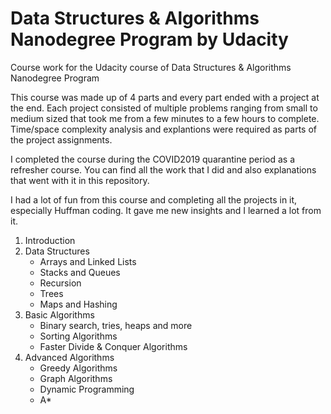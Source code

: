 # Data Structures & Algorithms Nanodegree Program by Udacity
Course work for the Udacity course of Data Structures &amp; Algorithms Nanodegree Program

This course was made up of 4 parts and every part ended with a project at the end. Each project consisted of multiple problems ranging from small to medium sized that took me from a few minutes to a few hours to complete. Time/space complexity analysis and explantions were required as parts of the project assignments.

I completed the course during the COVID2019 quarantine period as a refresher course. You can find all the work that I did and also explanations that went with it in this repository.

I had a lot of fun from this course and completing all the projects in it, especially Huffman coding. It gave me new insights and I learned a lot from it.

1. Introduction
2. Data Structures
    - Arrays and Linked Lists
    - Stacks and Queues
    - Recursion
    - Trees
    - Maps and Hashing
3. Basic Algorithms
    - Binary search, tries, heaps and more
    - Sorting Algorithms
    - Faster Divide & Conquer Algorithms
4. Advanced Algorithms
    - Greedy Algorithms
    - Graph Algorithms
    - Dynamic Programming
    - A*
